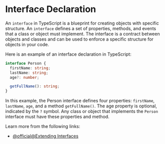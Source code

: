# Interface Declaration

An `interface` in TypeScript is a blueprint for creating objects with specific structure. An `interface` defines a set of properties, methods, and events that a class or object must implement. The interface is a contract between objects and classes and can be used to enforce a specific structure for objects in your code.

Here is an example of an interface declaration in TypeScript:

```typescript
interface Person {
  firstName: string;
  lastName: string;
  age?: number;

  getFullName(): string;
}
```

In this example, the Person interface defines four properties: `firstName`, `lastName`, `age`, and a method `getFullName()`. The age property is optional, indicated by the `?` symbol. Any class or object that implements the `Person` interface must have these properties and method.

Learn more from the following links:

- [@official@Extending Interfaces](https://www.typescriptlang.org/docs/handbook/2/objects.html)
